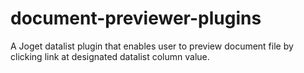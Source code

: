 # document-previewer-plugins
A Joget datalist plugin that enables user to preview document file by clicking link at designated datalist column value.
